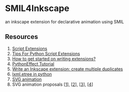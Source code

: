 # SMIL4Inkscape
an inkscape extension for declarative animation using SMIL

## Resources

1. [Script Extensions](http://wiki.inkscape.org/wiki/index.php/Script_extensions)
2. [Tips For Python Script Extensions](http://wiki.inkscape.org/wiki/index.php/Tips_For_Python_Script_Extensions)
3. [How to get started on writing extensions?](http://www.inkscapeforum.com/viewtopic.php?t=9223)
4. [PythonEffect Tutorial](http://wiki.inkscape.org/wiki/index.php/PythonEffectTutorial)
5. [Write an Inkscape extension: create multiple duplicates](http://www.hoboes.com/Mimsy/hacks/write-inkscape-extension-create-multiple-duplicates/)
6. [lxml.etree in python](http://lxml.de/tutorial.html)
7. [SVG animation](http://wiki.inkscape.org/wiki/index.php/SVG_Animation)
8. SVG animation proposals [[1](http://wiki.inkscape.org/wiki/index.php/SVG_Animation_UI)], [[2](http://blogs.kiyut.com/tonny/2007/12/06/svg-animation-editor-feedback/#.WLEjBfF96is)], [[3](http://wiki.inkscape.org/wiki/index.php/SVG_Animation_MockupUI)], [[4](http://web.archive.org/web/20150120135418/http://www-user.uni-bremen.de/~felwert/inkscape/Animation01.html)]

